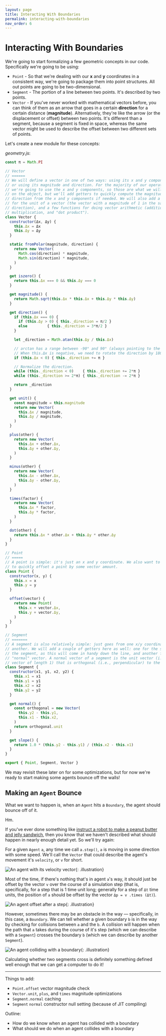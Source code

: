 ```yaml
---
layout: page
title: Interacting With Boundaries
permalink: interacting-with-boundaries
nav_order: 6
---
```


# Interacting With Boundaries

We're going to start formalizing a few geometric concepts in our code. Specifically we're going to be using:

- `Point` - So that we're dealing with our **x** and **y** coordinates in a consistent way, we're going to package them into point structures. All out points are going to be two-dimensional.
- `Segment` - The portion of a line between two points. It's described by two points.
- `Vector` - If you've never worked with mathematical vectors before, you can think of them as an arrow that goes in a certain **direction** for a certain distance (**magnitude**). Alternatively, they're like the arrow (or the displacement or offset) between two points. It's different than a segment, because a segment is fixed in space, whereas the same vector might be used to describe the offset between two different sets of points.

Let's create a new module for these concepts:

_geometry.js_:
```js
const π = Math.PI

// Vector
// ======
// We will define a vector in one of two ways: using its x and y components,
// or using its magnitude and direction. For the majority of our operations
// we're going to use the x and y components, so those are what we will set on
// on the object, but we'll add getters to quickly compute the magnitude and
// direction from the x and y components if needed. We will also add a getter
// for the unit of a vector (the vector with a magnitude of 1 in the same
// direction), and a few functions for doing vector arithmetic (addition,
// multiplication, and "dot product").
class Vector {
  constructor(Δx, Δy) {
    this.Δx = Δx
    this.Δy = Δy
  }

  static fromPolar(magnitude, direction) {
    return new Vector(
      Math.cos(direction) * magnitude,
      Math.sin(direction) * magnitude,
    )
  }

  get iszero() {
    return this.Δx === 0 && this.Δy === 0
  }

  get magnitude() {
    return Math.sqrt(this.Δx * this.Δx + this.Δy * this.Δy)
  }

  get direction() {
    if (this.Δx === 0) {
      if (this.Δy > 0) { this._direction = π/2 }
      else         { this._direction = 3*π/2 }
    }

    let _direction = Math.atan(this.Δy / this.Δx)

    // arctan has a range between -90° and 90° (always pointing to the right).
    // When this.Δx is negative, we need to rotate the direction by 180°.
    if (this.Δx < 0) { this._direction += π }

    // Normalize the direction.
    while (this._direction < 0)    { this._direction += 2*π }
    while (this._direction >= 2*π) { this._direction -= 2*π }

    return _direction
  }

  get unit() {
    const magnitude = this.magnitude
    return new Vector(
      this.Δx / magnitude,
      this.Δy / magnitude,
    )
  }

  plus(other) {
    return new Vector(
      this.Δx + other.Δx,
      this.Δy + other.Δy,
    )
  }

  minus(other) {
    return new Vector(
      this.Δx - other.Δx,
      this.Δy - other.Δy,
    )
  }

  times(factor) {
    return new Vector(
      this.Δx * factor,
      this.Δy * factor,
    )
  }

  dot(other) {
    return this.Δx * other.Δx + this.Δy * other.Δy
  }
}

// Point
// =====
// A point is simple: it's just an x and y coordinate. We also want to be able
// to quickly offset a point by some vector amount.
class Point {
  constructor(x, y) {
    this.x = x
    this.y = y
  }

  offset(vector) {
    return new Point(
      this.x + vector.Δx,
      this.y + vector.Δy,
    )
  }
}

// Segment
// =======
// A segment is also relatively simple: just goes from one x/y coordinate to
// another. We will add a couple of getters here as well: one for the slope of
// the segment, as this will come in handy down the line, and another for the
// "normal" vector. A normal vector of a segment is the unit vector (i.e.,
// vector of length 1) that is orthogonal (i.e., perpendicular) to the segment.
class Segment {
  constructor(x1, y1, x2, y2) {
    this.x1 = x1
    this.y1 = y1
    this.x2 = x2
    this.y2 = y2
  }

  get normal() {
    const orthogonal = new Vector(
      this.y2 - this.y1,
      this.x1 - this.x2,
    )
    return orthogonal.unit
  }

  get slope() {
    return 1.0 * (this.y2 - this.y1) / (this.x2 - this.x1)
  }
}

export { Point, Segment, Vector }
```

We may revisit these later on for some optimizations, but for now we're ready to start making some agents bounce off the walls!

## Making an `Agent` Bounce

What we want to happen is, when an `Agent` hits a `Boundary`, the agent should bounce off of it.

Hm.

If you've ever done something like [instruct a robot to make a peanut butter and jelly sandwich](https://www.scientificamerican.com/article/robot-make-me-a-sandwich/), then you know that we haven't described what should happen in nearly enough detail yet. So we'll try again:

For a given `Agent` `a`, any time we call `a.step()`, `a` is moving in some direction with some speed. We'll call the `Vector` that could describe the agent's movement it's `velocity`, or `v` for short.

![An agent with its velocity vector](images/agent_bounce_01_velocity.jpg){: .illustration}

Most of the time, if there's nothing that's in agent `a`'s way, it should just be offset by the vector `v` over the course of a simulation step (that is, specifically, for a step that is 1 time unit long; generally for a step of `Δt` time units, the position of `a` should be offset by the vector `Δp = v .times (Δt)`).

![An agent offset after a step](images/agent_bounce_02_displacement.jpg){: .illustration}

However, sometimes there may be an obstacle in the way &mdash; specifically, in this case, a `Boundary`. We can tell whether a given boundary `b` is in the way by checking for collisions between `a` and the `b`. A collision will happen when the path that `a` takes during the course of it's step (which we can describe with a `Segment`) crosses the boundary `b` (which we can describe by another `Segment`).

![An agent colliding with a boundary](images/agent_bounce_03_collision.jpg){: .illustration}

Calculating whether two segments cross is definitely something defined well enough that we can get a computer to do it!

----------

Things to add:
- `Point.offset` vector magnitude check
- `Vector.unit`, `plus`, and `times` magnitude optimizations
- `Segment.normal` caching
- `Segment` `normal` constructor null setting (because of JIT compiling)


Outline:
* How do we know when an agent has collided with a boundary
* What should we do when an agent collides with a boundary